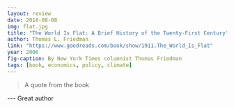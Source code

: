 ```yaml
---
layout: review
date: 2018-08-08
img: flat.jpg
title: "The World Is Flat: A Brief History of the Twenty-First Century"
author: Thomas L. Friedman
link: "https://www.goodreads.com/book/show/1911.The_World_Is_Flat"
year: 2006
fig-caption: By New York Times columnist Thomas Friedman
tags: [book, economics, policy, climate]
---
```



> A quote from the book

--- Great author
